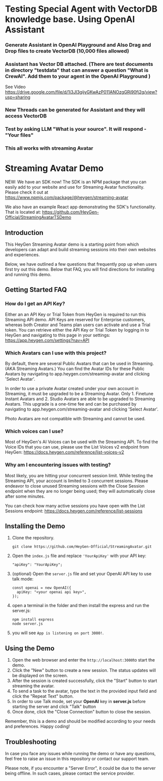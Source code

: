 # Testing Special Agent with VectorDB knowledge base. Using OpenAI Assistant

### Generate Assistant in OpenAI Playground and Also Drag and Drop files to create VectorDB (10,000 files allowed)

### Assistant has Vector DB attached. (There are test documents in directory "testdata" that can answer a question "What is CrewAI". Add them to your agent in the OpenAI Playground )

See Video https://drive.google.com/file/d/1i3JI3gijyGKwAzP011ANOzgGRj90fj2g/view?usp=sharing

### New Threads can be generated for Assistant and they will access VectorDB

### Test by asking LLM "What is your source". It will respond - "Your files"

### This all works with streaming Avatar

# Streaming Avatar Demo

NEW: We have an SDK now! The SDK is an NPM package that you can easily add to your website and use for Streaming Avatar functionality. Please check it out at https://www.npmjs.com/package/@heygen/streaming-avatar

We also have an example React app demonstrating the SDK's functionality. That is located at: https://github.com/HeyGen-Official/StreamingAvatarTSDemo

## Introduction

This HeyGen Streaming Avatar demo is a starting point from which developers can adapt and build streaming sessions into their own websites and experiences.

Below, we have outlined a few questions that frequently pop up when users first try out this demo. Below that FAQ, you will find directions for installing and running this demo.

## Getting Started FAQ

### How do I get an API Key?

Either an an API Key or Trial Token from HeyGen is required to run this Streaming API demo. API Keys are reserved for Enterprise customers, whereas both Creator and Teams plan users can activate and use a Trial token. You can retrieve either the API Key or Trial Token by logging in to HeyGen and navigating to this page in your settings: https://app.heygen.com/settings?nav=API

### Which Avatars can I use with this project?

By default, there are several Public Avatars that can be used in Streaming. (AKA Streaming Avatars.) You can find the Avatar IDs for these Public Avatars by navigating to app.heygen.com/streaming-avatar and clicking 'Select Avatar'.

In order to use a private Avatar created under your own account in Streaming, it must be upgraded to be a Streaming Avatar. Only 1. Finetune Instant Avatars and 2. Studio Avatars are able to be upgraded to Streaming Avatars. This upgrade is a one-time fee and can be purchased by navigating to app.heygen.com/streaming-avatar and clicking 'Select Avatar'.

Photo Avatars are not compatible with Streaming and cannot be used.

### Which voices can I use?

Most of HeyGen's AI Voices can be used with the Streaming API. To find the Voice IDs that you can use, please use the List Voices v2 endpoint from HeyGen: https://docs.heygen.com/reference/list-voices-v2

### Why am I encountering issues with testing?

Most likely, you are hitting your concurrent session limit. While testing the Streaming API, your account is limited to 3 concurrent sessions. Please endeavor to close unused Streaming sessions with the Close Session endpoint when they are no longer being used; they will automatically close after some minutes.

You can check how many active sessions you have open with the List Sessions endpoint: https://docs.heygen.com/reference/list-sessions

## Installing the Demo

1. Clone the repository.

   ```
   git clone https://github.com/HeyGen-Official/StreamingAvatar.git
   ```

2. Open the `index.js` file and replace `'YourApiKey'` with your API key:

   ```
   "apiKey": "YourApiKey";
   ```

3. (optional) Open the `server.js` file and set your OpenAI API key to use talk mode:

   ```
   const openai = new OpenAI({
     apiKey: "<your openai api key>",
   });
   ```

4. open a terminal in the folder and then install the express and run the server.js:

   ```
   npm install express
   node server.js
   ```

5. you will see `App is listening on port 3000!`.

## Using the Demo

1. Open the web browser and enter the `http://localhost:3000`to start the demo.
2. Click the "New" button to create a new session. The status updates will be displayed on the screen.
3. After the session is created successfully, click the "Start" button to start streaming the avatar.
4. To send a task to the avatar, type the text in the provided input field and click the "Repeat Text" button.
5. In order to use Talk mode, set your **OpenAI** key in **server.js** before starting the server and click "Talk" button
6. Once done, click the "Close Connection" button to close the session.

Remember, this is a demo and should be modified according to your needs and preferences. Happy coding!

## Troubleshooting

In case you face any issues while running the demo or have any questions, feel free to raise an issue in this repository or contact our support team.

Please note, if you encounter a "Server Error", it could be due to the server being offline. In such cases, please contact the service provider.
